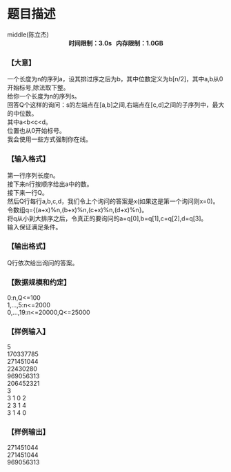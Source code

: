 # 题目描述


<meta http-equiv="Content-Type" content="text/html; charset=utf-8"/>
<link type="text/css" href="../../css/Tsinsen2011.css" rel="stylesheet"/>
<div class="probtitle" id="ptit">
middle(陈立杰)
</div>
<div style="text-align:center;font-size:14px;font-weight:bold;vertical-align:middle;" id="pres">
时间限制：3.0s   内存限制：1.0GB
</div>
<div id="psrc" style="margin-top:20px;display:none;">
<div class="pdsec">
试题来源
</div>
<div class="pdcont">
</div>
</div>
<div id="pcont1" style="margin-top:20px;display:block;">
<div class="pdcont">
<h3>
【大意】
</h3>
一个长度为n的序列a，设其排过序之后为b，其中位数定义为b[n/2]，其中a,b从0开始标号,除法取下整。<br/>
给你一个长度为n的序列s。<br/>
回答Q个这样的询问：s的左端点在[a,b]之间,右端点在[c,d]之间的子序列中，最大的中位数。<br/>
其中a&lt;b&lt;c&lt;d。<br/>
位置也从0开始标号。<br/>
我会使用一些方式强制你在线。<br/>
</div>
<h3>
【输入格式】
</h3>
<div class="pdcont">
第一行序列长度n。<br/>
接下来n行按顺序给出a中的数。<br/>
接下来一行Q。<br/>
然后Q行每行a,b,c,d，我们令上个询问的答案是x(如果这是第一个询问则x=0)。<br/>
令数组q={(a+x)%n,(b+x)%n,(c+x)%n,(d+x)%n}。<br/>
将q从小到大排序之后，令真正的要询问的a=q[0],b=q[1],c=q[2],d=q[3]。<br/>
输入保证满足条件。<br/>
</div>
<h3>
【输出格式】
</h3>
<div class="pdcont">
Q行依次给出询问的答案。<br/>
</div>
<h3>
【数据规模和约定】
</h3>
<div class="pdcont">
0:n,Q&lt;=100<br/>
1,...,5:n&lt;=2000<br/>
0,...,19:n&lt;=20000,Q&lt;=25000<br/>
</div>
<h3>
【样例输入】
</h3>
<div class="pddata">
5<br/>
170337785<br/>
271451044<br/>
22430280<br/>
969056313<br/>
206452321<br/>
3<br/>
3 1 0 2<br/>
2 3 1 4<br/>
3 1 4 0<br/>
</div>
<h3>
【样例输出】
</h3>
<div class="pddata">
271451044<br/>
271451044<br/>
969056313<br/>
</div>
</div>
